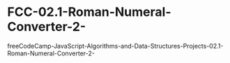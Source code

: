 # FCC-02.1-Roman-Numeral-Converter-2-
freeCodeCamp-JavaScript-Algorithms-and-Data-Structures-Projects-02.1-Roman-Numeral-Converter-2-
